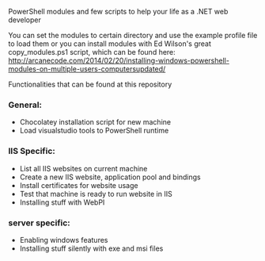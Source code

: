 PowerShell modules and few scripts to help your life as a .NET web developer

You can set the modules to certain directory and use the example profile file to load them or you can install modules with Ed Wilson's great copy_modules.ps1 script, which can be found here:
http://arcanecode.com/2014/02/20/installing-windows-powershell-modules-on-multiple-users-computersupdated/

Functionalities that can be found at this repository

### General:
- Chocolatey installation script for new machine
- Load visualstudio tools to PowerShell runtime 

### IIS Specific:
- List all IIS websites on current machine
- Create a new IIS website, application pool and bindings
- Install certificates for website usage
- Test that machine is ready to run website in IIS
- Installing stuff with WebPI

### server specific:
- Enabling windows features
- Installing stuff silently with exe and msi files